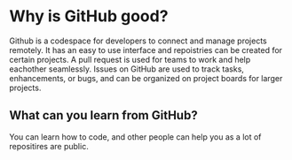 # Why is GitHub good?
Github is a codespace for developers to connect and manage projects remotely.
It has an easy to use interface and repoistries can be created for certain projects. 
A pull request is used for teams to work and help eachother seamlessly. 
Issues on GitHub are used to track tasks, enhancements, or bugs, and can be organized on project boards for larger projects.
## What can you learn from GitHub?
You can learn how to code, and other people can help you as a lot of repositires are public.
